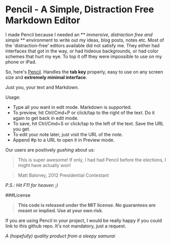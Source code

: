 Pencil - A Simple, Distraction Free Markdown Editor
========================================

I made Pencil because I needed an ** *immersive, distraction free and simple* ** environment to write out my ideas, blog posts, notes etc. Most of the 'distraction-free' editors available did not satisfy me. They either had interfaces that got in the way, or had hideous backgrounds, or had color schemes that hurt my eye. To top it off they were impossible to use on my phone or iPad. 

So, here's [Pencil](http://pencil.asleepysamurai.com). Handles the **tab key** properly, easy to use on any screen size and **extremely minimal interface**.

Just you, your text and Markdown.

Usage:

* Type all you want in edit mode. Markdown is supported.
* To preview, hit Ctrl/Cmd+P or click/tap to the right of the text. Do it again to get back in edit mode.
* To save, hit Ctrl/Cmd+S or click/tap to the left of the text. Save the URL you get.
* To edit your note later, just visit the URL of the note.
* Append #p to a URL to open it in Preview mode.

Our users are positively *gushing* about us:

>This is super awesome! If only, I had had Pencil before the elections, 
>I might have actually won!

>Matt Baloney, 2012 Presidential Contestant

*P.S.: Hit F11 for heaven ;)*

###License
>**This code is released under the MIT license. No guarantees are meant or implied. Use at your own risk.**

If you are using Pencil in your project, I would be really happy if you could link to this github repo. It's not mandatory, just a request.

*A (hopefully) quality product from a sleepy samurai*